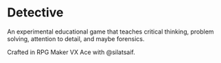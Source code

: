 # Detective

An experimental educational game that teaches critical thinking, problem solving, attention to detail, and maybe forensics.

Crafted in RPG Maker VX Ace with @silatsaif.
